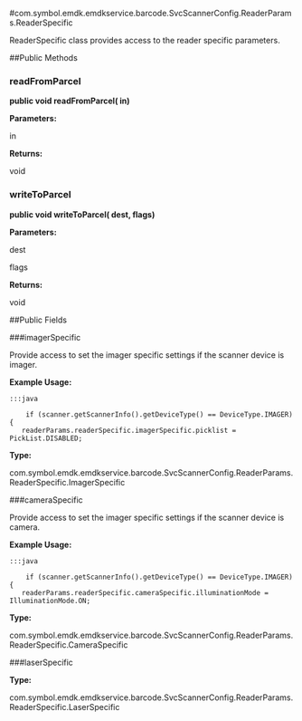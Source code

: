 #com.symbol.emdk.emdkservice.barcode.SvcScannerConfig.ReaderParams.ReaderSpecific

ReaderSpecific class provides access to the reader specific parameters.



##Public Methods

### readFromParcel

**public void readFromParcel( in)**



**Parameters:**

in

**Returns:**

void

### writeToParcel

**public void writeToParcel( dest,  flags)**



**Parameters:**

dest

flags

**Returns:**

void

##Public Fields

###imagerSpecific

Provide access to set the imager specific settings if the scanner device is imager.
 
 



**Example Usage:**
	
	:::java	
	 	
	 	if (scanner.getScannerInfo().getDeviceType() == DeviceType.IMAGER) {
	   readerParams.readerSpecific.imagerSpecific.picklist = PickList.DISABLED;   		  


**Type:**

com.symbol.emdk.emdkservice.barcode.SvcScannerConfig.ReaderParams.ReaderSpecific.ImagerSpecific

###cameraSpecific

Provide access to set the imager specific settings if the scanner device is camera.
 
 



**Example Usage:**
	
	:::java	
	 	
	 	if (scanner.getScannerInfo().getDeviceType() == DeviceType.IMAGER) {
	   readerParams.readerSpecific.cameraSpecific.illuminationMode = IlluminationMode.ON;   		  


**Type:**

com.symbol.emdk.emdkservice.barcode.SvcScannerConfig.ReaderParams.ReaderSpecific.CameraSpecific

###laserSpecific



**Type:**

com.symbol.emdk.emdkservice.barcode.SvcScannerConfig.ReaderParams.ReaderSpecific.LaserSpecific

